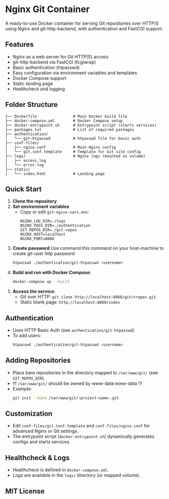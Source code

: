 # Nginx Git Container

A ready-to-use Docker container for serving Git repositories over HTTP/S using Nginx and git-http-backend, with authentication and FastCGI support.

## Features
- Nginx as a web server for Git HTTP(S) access
- git-http-backend via FastCGI (fcgiwrap)
- Basic authentication (htpasswd)
- Easy configuration via environment variables and templates
- Docker Compose support
- Static landing page
- Healthcheck and logging

## Folder Structure
```
├── Dockerfile                # Main Docker build file
├── docker-compose.yml        # Docker Compose setup
├── docker-entrypoint.sh      # Entrypoint script (starts services)
├── packages.txt              # List of required packages
├── authentication/
│   └── git-htpasswd          # htpasswd file for basic auth
├── conf-files/
│   ├── nginx.conf            # Main Nginx config
│   └── git.conf.template     # Template for Git site config
├── logs/                     # Nginx logs (mounted as volume)
│   ├── access.log
│   └── error.log
├── static/
│   └── index.html            # Landing page
```

## Quick Start

1. **Clone the repository**
2. **Set environment variables**
   - Copy or edit `git-nginx-vars.env`:
     ```env
     NGINX_LOG_DIR=./logs
     NGINX_PASS_DIR=./authentication
     GIT_REPOS_DIR=./git-repos
     NGINX_HOST=localhost
     NGINX_PORT=8080
     ```
4. **Create password**
    Use command this command on your host-machine to create git-user http password
    ```sh
    htpasswd ./authentication/git-htpasswd <username>
    ```
4. **Build and run with Docker Compose:**
   ```sh
   docker-compose up --build
   ```
5. **Access the service:**
   - Git over HTTP: `git clone http://localhost:8080/git/<repo>.git`
   - Static blank page:  `http://localhost:8080/index`

## Authentication
- Uses HTTP Basic Auth (see `authentication/git-htpasswd`).
- To add users:
  ```sh
  htpasswd ./authentication/git-htpasswd <username>
  ```

## Adding Repositories
- Place bare repositories in the directory mapped to `/var/www/git/` (see `GIT_REPOS_DIR`).
- !!! `/var/www/git/` should be owned by www-data:www-data !!!
- Example:
  ```sh
  git init --bare /var/www/git/<project-name>.git
  ```

## Customization
- Edit `conf-files/git.conf.template` and `conf-files/nginx.conf` for advanced Nginx or Git settings.
- The entrypoint script (`docker-entrypoint.sh`) dynamically generates configs and starts services.

## Healthcheck & Logs
- Healthcheck is defined in `docker-compose.yml`.
- Logs are available in the `logs/` directory (or mapped volume).

## MIT License